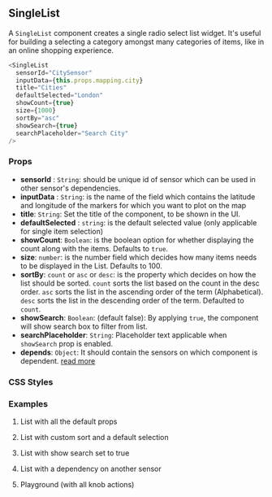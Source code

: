 ## SingleList

A `SingleList` component creates a single radio select list widget. It's useful for building a selecting a category amongst many categories of items, like in an online shopping experience.

```js
<SingleList
  sensorId="CitySensor"
  inputData={this.props.mapping.city}
  title="Cities"
  defaultSelected="London"
  showCount={true}
  size={1000}
  sortBy="asc"
  showSearch={true}
  searchPlaceholder="Search City"
/>
```

### Props

- **sensorId** : `String`: should be unique id of sensor which can be used in other sensor's dependencies.   
- **inputData** : `String`: is the name of the field which contains the latitude and longitude of the markers for which you want to plot on the map   
- **title**: `String`: Set the title of the component, to be shown in the UI.
- **defaultSelected** : `string`: is the default selected value (only applicable for single item selection)   
- **showCount**: `Boolean`: is the boolean option for whether displaying the count along with the items. Defaults to `true`.  
- **size**: `number`: is the number field which decides how many items needs to be displayed in the List. Defaults to 100.    
-  **sortBy**: `count` or `asc` or `desc`: is the property which decides on how the list should be sorted. `count` sorts the list based on the count in the desc order. `asc` sorts the list in the ascending order of the term (Alphabetical). `desc` sorts the list in the descending order of the term. Defaulted to `count`.  
- **showSearch**: `Boolean`: (default false): By applying `true`, the component will show search box to filter from list.
- **searchPlaceholder**: `String`: Placeholder text applicable when `showSearch` prop is enabled.
- **depends**: `Object`: It should contain the sensors on which component is dependent. [read more](https://appbaseio.github.io/reactive-maps-docs/v1/getting-started/Dependency.html)


### CSS Styles



### Examples

1. List with all the default props

2. List with custom sort and a default selection

3. List with show search set to true

4. List with a dependency on another sensor

5. Playground (with all knob actions)

